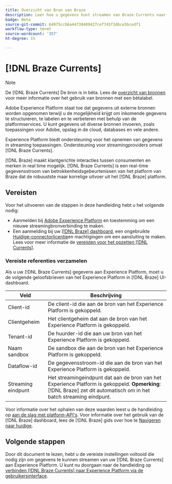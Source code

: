 ```yaml
---
title: Overzicht van Bron van Braze
description: Leer hoe u gegevens kunt streamen van Braze Currents naar Experience Platform.
badge: Beta
source-git-commit: 64975ccb6a44730489427cef745f3dbce5bcedf1
workflow-type: tm+mt
source-wordcount: '357'
ht-degree: 1%

---
```


# [!DNL Braze Currents]

>[!NOTE]
>
>De [!DNL Braze Currents] De bron is in bèta. Lees de [overzicht van bronnen](../../home.md#terms-and-conditions) voor meer informatie over het gebruik van bronnen met een bètalabel.

Adobe Experience Platform staat toe dat gegevens uit externe bronnen worden opgenomen terwijl u de mogelijkheid krijgt om inkomende gegevens te structureren, te labelen en te verbeteren met behulp van de platformservices. U kunt gegevens uit diverse bronnen invoeren, zoals toepassingen voor Adobe, opslag in de cloud, databases en vele andere.

Experience Platform biedt ondersteuning voor het opnemen van gegevens in streaming toepassingen. Ondersteuning voor streamingproviders omvat [!DNL Braze Currents].

[!DNL Braze] maakt klantgerichte interacties tussen consumenten en merken in real time mogelijk. [!DNL Braze Currents] is een real-time gegevensstroom van betrokkenheidsgebeurtenissen van het platform van Braze dat de robuustste maar korrelige uitvoer uit het [!DNL Braze] platform.

## Vereisten

Voor het uitvoeren van de stappen in deze handleiding hebt u het volgende nodig:

* Aanmelden bij [Adobe Experience Platform](https://platform.adobe.com) en toestemming om een nieuwe streamingbronverbinding te maken.
* Een aanmelding bij uw [[!DNL Braze] dashboard](https://dashboard.braze.com/sign_in), een ongebruikte [Huidige-connectorlicentie](https://www.braze.com/docs/user_guide/data_and_analytics/braze_currents)en machtigingen om een aansluiting te maken. Lees voor meer informatie de [vereisten voor het opzetten [!DNL Currents]](https://www.braze.com/docs/user_guide/data_and_analytics/braze_currents/setting_up_currents/#requirements).

### Vereiste referenties verzamelen

Als u uw [!DNL Braze Currents] gegevens aan Experience Platform, moet u de volgende geloofsbrieven van het Experience Platform in [!DNL Braze] UI-dashboard.

| Veld | Beschrijving |
| --- | --- |
| Client-id | De client-id die aan de bron van het Experience Platform is gekoppeld. |
| Clientgeheim | Het clientgeheim dat aan de bron van het Experience Platform is gekoppeld. |
| Tenant-id | De huurder-id die aan uw bron van het Experience Platform is gekoppeld. |
| Naam sandbox | De sandbox die aan de bron van het Experience Platform is gekoppeld. |
| Dataflow-id | De gegevensstroom-id die aan de bron van het Experience Platform is gekoppeld. |
| Streaming eindpunt | Het streamingeindpunt dat aan de bron van het Experience Platform is gekoppeld. **Opmerking**: [!DNL Braze] zet dit automatisch om in het batch streaming eindpunt. |

Voor informatie over het ophalen van deze waarden leest u de handleiding op [aan de slag met platform-API&#39;s](../../../landing/api-authentication.md). Voor informatie over het gebruik van de [!DNL Braze] dashboard, lees de [!DNL Braze] gids over hoe te [Navigeren naar huidige](https://www.braze.com/docs/user_guide/data_and_analytics/braze_currents/setting_up_currents/#step-2-navigate-to-currents).

## Volgende stappen

Door dit document te lezen, hebt u de vereiste instellingen voltooid die nodig zijn om gegevens te kunnen streamen van uw [!DNL Braze Currents] aan Experience Platform. U kunt nu doorgaan naar de handleiding op [verbinden [!DNL Braze Currents] naar Experience Platform via de gebruikersinterface](../../tutorials/ui/create/marketing-automation/braze.md).